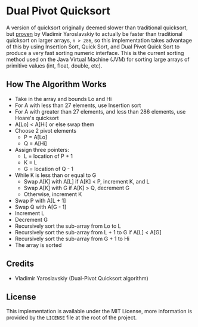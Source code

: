 # Dual Pivot Quicksort
A version of quicksort originally deemed slower than traditional quicksort,
but [proven](https://codeblab.com/wp-content/uploads/2009/09/DualPivotQuicksort.pdf) by Vladimir Yaroslavskiy to
actually be faster than traditional quicksort on larger arrays, `n > 286`, so this implementation takes advantage
of this by using Insertion Sort, Quick Sort, and Dual Pivot Quick Sort to produce a very fast sorting numeric interface. This is the current sorting method used on the Java Virtual Machine (JVM) for sorting large arrays of primitive values (int, float, double, etc).

## How The Algorithm Works
- Take in the array and bounds Lo and Hi
- For A with less than 27 elements, use Insertion sort
- For A with greater than 27 elements, and less than 286 elements, use Hoare's quicksort
- A[Lo] < A[Hi] or else swap them
- Choose 2 pivot elements
  - P = A[Lo]
  - Q = A[Hi]
- Assign three pointers:
  - L = location of P + 1
  - K = L
  - G = location of Q - 1
- While K is less than or equal to G
  - Swap A[K] with A[L] if A[K] < P, increment K, and L
  - Swap A[K] with G if A[K] > Q, decrement G
  - Otherwise, increment K
- Swap P with A[L + 1]
- Swap Q with A[G - 1]
- Increment L
- Decrement G
- Recursively sort the sub-array from Lo to L
- Recursively sort the sub-array from L + 1 to G if A[L] < A[G]
- Recursively sort the sub-array from G + 1 to Hi
- The array is sorted

## Credits

- Vladimir Yaroslavskiy (Dual-Pivot Quicksort algorithm)

## License
This implementation is available under the MIT License, more information is provided by the `LICENSE` 
file at the root of the project.
